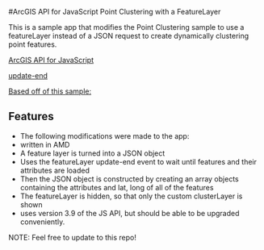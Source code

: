 #ArcGIS API for JavaScript Point Clustering with a FeatureLayer

This is a sample app that modifies the Point Clustering sample to use a featureLayer instead of a JSON request to create dynamically clustering point features.

[ArcGIS API for JavaScript](https://developers.arcgis.com/javascript/)



[update-end](https://developers.arcgis.com/javascript/jsapi/featurelayer-amd.html#event-update-end)

[Based off of this sample:](https://developers.arcgis.com/javascript/jssamples/layers_point_clustering.html)


## Features

* The following modifications were made to the app:
* written in AMD
* A feature layer is turned into a JSON object
* Uses the featureLayer update-end event to wait until features and their attributes are loaded 
* Then the JSON object is constructed by creating an array objects containing the attributes and lat, long of all of the features
* The featureLayer is hidden, so that only the custom clusterLayer is shown
* uses version 3.9 of the JS API, but should be able to be upgraded conveniently. 

NOTE: Feel free to update to this repo!
